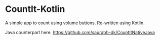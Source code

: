 # CountIt-Kotlin
A simple app to count using volume buttons. Re-written using Kotlin.

Java counterpart here.
https://github.com/saurabh-dk/CountItNativeJava
